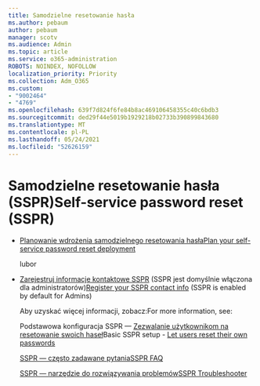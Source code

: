 ```yaml
---
title: Samodzielne resetowanie hasła
ms.author: pebaum
author: pebaum
manager: scotv
ms.audience: Admin
ms.topic: article
ms.service: o365-administration
ROBOTS: NOINDEX, NOFOLLOW
localization_priority: Priority
ms.collection: Adm_O365
ms.custom:
- "9002464"
- "4769"
ms.openlocfilehash: 639f7d824f6fe84b8ac469106458355c40c6bdb3
ms.sourcegitcommit: ded29f44e5019b1929218b02733b390899843680
ms.translationtype: MT
ms.contentlocale: pl-PL
ms.lasthandoff: 05/24/2021
ms.locfileid: "52626159"
---
```

# <a name="self-service-password-reset-sspr"></a><span data-ttu-id="dced3-102">Samodzielne resetowanie hasła (SSPR)</span><span class="sxs-lookup"><span data-stu-id="dced3-102">Self-service password reset (SSPR)</span></span>

- [<span data-ttu-id="dced3-103">Planowanie wdrożenia samodzielnego resetowania hasła</span><span class="sxs-lookup"><span data-stu-id="dced3-103">Plan your self-service password reset deployment</span></span>](https://go.microsoft.com/fwlink/?linkid=2142944)  

    <span data-ttu-id="dced3-104">lub</span><span class="sxs-lookup"><span data-stu-id="dced3-104">or</span></span>
- <span data-ttu-id="dced3-105">[Zarejestruj informacje kontaktowe SSPR](https://mysignins.microsoft.com/security-info) (SSPR jest domyślnie włączona dla administratorów)</span><span class="sxs-lookup"><span data-stu-id="dced3-105">[Register your SSPR contact info](https://mysignins.microsoft.com/security-info) (SSPR is enabled by default for Admins)</span></span>

    <span data-ttu-id="dced3-106">Aby uzyskać więcej informacji, zobacz:</span><span class="sxs-lookup"><span data-stu-id="dced3-106">For more information, see:</span></span>

    <span data-ttu-id="dced3-107">Podstawowa konfiguracja SSPR — [Zezwalanie użytkownikom na resetowanie swoich haseł](/microsoft-365/admin/add-users/let-users-reset-passwords)</span><span class="sxs-lookup"><span data-stu-id="dced3-107">Basic SSPR setup - [Let users reset their own passwords](/microsoft-365/admin/add-users/let-users-reset-passwords)</span></span>

    [<span data-ttu-id="dced3-108">SSPR — często zadawane pytania</span><span class="sxs-lookup"><span data-stu-id="dced3-108">SSPR FAQ</span></span>](/azure/active-directory/authentication/active-directory-passwords-faq)

    [<span data-ttu-id="dced3-109">SSPR — narzędzie do rozwiązywania problemów</span><span class="sxs-lookup"><span data-stu-id="dced3-109">SSPR Troubleshooter</span></span>](/azure/active-directory/authentication/active-directory-passwords-troubleshoot)
